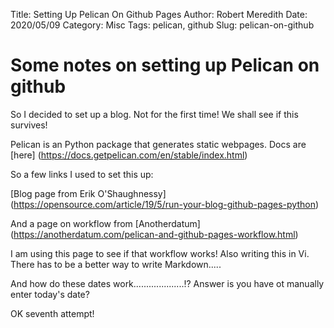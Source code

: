 Title: Setting Up Pelican On Github Pages
Author: Robert Meredith
Date: 2020/05/09
Category: Misc
Tags: pelican, github
Slug: pelican-on-github 

# Some notes on setting up Pelican on github

So I decided to set up a blog. Not for the first time! We shall see if this survives!

Pelican is an Python package that generates static webpages. Docs are [here] (https://docs.getpelican.com/en/stable/index.html)

So a few links I used to set this up:

[Blog page from Erik O'Shaughnessy] (https://opensource.com/article/19/5/run-your-blog-github-pages-python)

And a page on workflow from [Anotherdatum] (https://anotherdatum.com/pelican-and-github-pages-workflow.html)

I am using this page to see if that workflow works! Also writing this in Vi. There has to be a better way to write Markdown.....

And how do these dates work....................!? Answer is you have ot manually enter today's date?

OK seventh attempt!
